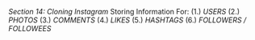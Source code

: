 *Section 14: Cloning Instagram*
Storing Information For:
(1.) *USERS*
(2.) *PHOTOS*
(3.) *COMMENTS*
(4.) *LIKES*
(5.) *HASHTAGS*
(6.) *FOLLOWERS / FOLLOWEES*

